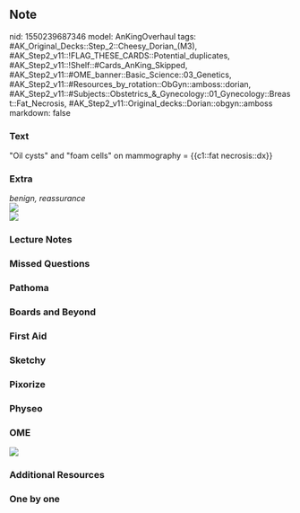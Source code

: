 ## Note
nid: 1550239687346
model: AnKingOverhaul
tags: #AK_Original_Decks::Step_2::Cheesy_Dorian_(M3), #AK_Step2_v11::!FLAG_THESE_CARDS::Potential_duplicates, #AK_Step2_v11::!Shelf::#Cards_AnKing_Skipped, #AK_Step2_v11::#OME_banner::Basic_Science::03_Genetics, #AK_Step2_v11::#Resources_by_rotation::ObGyn::amboss::dorian, #AK_Step2_v11::#Subjects::Obstetrics_&_Gynecology::01_Gynecology::Breast::Fat_Necrosis, #AK_Step2_v11::Original_decks::Dorian::obgyn::amboss
markdown: false

### Text
"Oil cysts" and "foam cells" on mammography = {{c1::fat necrosis::dx}}

### Extra
<div>
  <i>benign, reassurance</i>
</div>
<div>
  <i><img src="paste-215091962183681.jpg"></i>
</div>
<div></div>
<div>
  <i><img src="dksfgsj.png"></i>
</div>

### Lecture Notes


### Missed Questions


### Pathoma


### Boards and Beyond


### First Aid


### Sketchy


### Pixorize


### Physeo


### OME
<div class="ome-widget">
  <a href="https://onlinemeded.org/spa/obgyn?ref=anki"><img src=
  "_OME_AnkiFlashcards_Topic_3.png"></a>
</div>

### Additional Resources


### One by one

